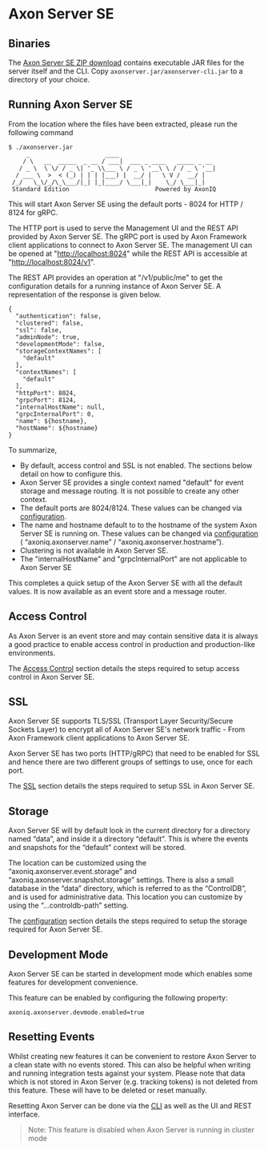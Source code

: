 # Axon Server SE

## Binaries

The [Axon Server SE ZIP download](https://download.axoniq.io/axonserver/AxonServer.zip) contains executable JAR files for the server itself and the CLI. Copy `axonserver.jar/axonserver-cli.jar` to a directory of your choice.

## Running Axon Server SE

From the location where the files have been extracted, please run the following command

```text
$ ./axonserver.jar
     _                     ____
    / \   __  _____  _ __ / ___|  ___ _ ____   _____ _ __
   / _ \  \ \/ / _ \| '_ \\___ \ / _ \ '__\ \ / / _ \ '__|
  / ___ \  >  < (_) | | | |___) |  __/ |   \ V /  __/ |
 /_/   \_\/_/\_\___/|_| |_|____/ \___|_|    \_/ \___|_|
 Standard Edition                        Powered by AxonIQ
```

This will start Axon Server SE using the default ports - 8024 for HTTP / 8124 for gRPC.

The HTTP port is used to serve the Management UI and the REST API provided by Axon Server SE. The gRPC port is used by Axon Framework client applications to connect to Axon Server SE. The management UI can be opened at "[http://localhost:8024](http://localhost:8024)" while the REST API is accessible at "[http://localhost:8024/v1](http://localhost:8024/v1)".

The REST API provides an operation at "/v1/public/me" to get the configuration details for a running instance of Axon Server SE. A representation of the response is given below.

```text
{
  "authentication": false,
  "clustered": false,
  "ssl": false,
  "adminNode": true,
  "developmentMode": false,
  "storageContextNames": [
    "default"
  ],
  "contextNames": [
    "default"
  ],
  "httpPort": 8024,
  "grpcPort": 8124,
  "internalHostName": null,
  "grpcInternalPort": 0,
  "name": ${hostname},
  "hostName": ${hostname}
}
```

To summarize,

* By default, access control and SSL is not enabled. The sections below detail on how to configure this.
* Axon Server SE provides a single context named "default" for event storage and message routing. It is not possible to create any other context.
* The default ports are 8024/8124. These values can be changed via [configuration](../../administration/admin-configuration/).
* The name and hostname default to to the hostname of the system Axon Server SE is running on. These values can be changed via [configuration](../../administration/admin-configuration/) \( “axoniq.axonserver.name” / “axoniq.axonserver.hostname”\).
* Clustering is not available in Axon Server SE.
* The "internalHostName" and "grpcInternalPort" are not applicable to Axon Server SE

This completes a quick setup of the Axon Server SE with all the default values. It is now available as an event store and a message router.

## Access Control

As Axon Server is an event store and may contain sensitive data it is always a good practice to enable access control in production and production-like environments.

The [Access Control](../../security/access-control.md) section details the steps required to setup access control in Axon Server SE.

## SSL

Axon Server SE supports TLS/SSL \(Transport Layer Security/Secure Sockets Layer\) to encrypt all of Axon Server SE's network traffic - From Axon Framework client applications to Axon Server SE.

Axon Server SE has two ports \(HTTP/gRPC\) that need to be enabled for SSL and hence there are two different groups of settings to use, once for each port.

The [SSL](../../security/ssl.md) section details the steps required to setup SSL in Axon Server SE.

## Storage

Axon Server SE will by default look in the current directory for a directory named “data”, and inside it a directory “default”. This is where the events and snapshots for the “default” context will be stored.

The location can be customized using the “axoniq.axonserver.event.storage” and “axoniq.axonserver.snapshot.storage” settings. There is also a small database in the “data” directory, which is referred to as the “ControlDB”, and is used for administrative data. This location you can customize by using the “...controldb-path” setting.

The [configuration](../../administration/admin-configuration/) section details the steps required to setup the storage required for Axon Server SE.

## Development Mode

Axon Server SE can be started in development mode which enables some features for development convenience.

This feature can be enabled by configuring the following property:

```text
axoniq.axonserver.devmode.enabled=true
```

## Resetting Events

Whilst creating new features it can be convenient to restore Axon Server to a clean state with no events stored. This can also be helpful when writing and running integration tests against your system. Please note that data which is not stored in Axon Server \(e.g. tracking tokens\) is not deleted from this feature. These will have to be deleted or reset manually.

Resetting Axon Server can be done via the [CLI](../../administration/admin-configuration/command-line-interface.md) as well as the UI and REST interface.

> Note: This feature is disabled when Axon Server is running in cluster mode

